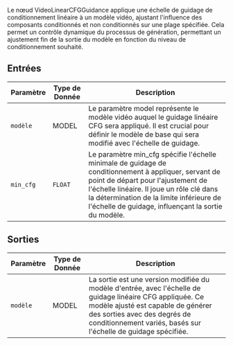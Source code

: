 
Le nœud VideoLinearCFGGuidance applique une échelle de guidage de conditionnement linéaire à un modèle vidéo, ajustant l'influence des composants conditionnés et non conditionnés sur une plage spécifiée. Cela permet un contrôle dynamique du processus de génération, permettant un ajustement fin de la sortie du modèle en fonction du niveau de conditionnement souhaité.

## Entrées

| Paramètre | Type de Donnée | Description |
|-----------|-------------|-------------|
| `modèle`   | MODEL     | Le paramètre model représente le modèle vidéo auquel le guidage linéaire CFG sera appliqué. Il est crucial pour définir le modèle de base qui sera modifié avec l'échelle de guidage. |
| `min_cfg` | `FLOAT`     | Le paramètre min_cfg spécifie l'échelle minimale de guidage de conditionnement à appliquer, servant de point de départ pour l'ajustement de l'échelle linéaire. Il joue un rôle clé dans la détermination de la limite inférieure de l'échelle de guidage, influençant la sortie du modèle. |

## Sorties

| Paramètre | Type de Donnée | Description |
|-----------|-------------|-------------|
| `modèle`   | MODEL     | La sortie est une version modifiée du modèle d'entrée, avec l'échelle de guidage linéaire CFG appliquée. Ce modèle ajusté est capable de générer des sorties avec des degrés de conditionnement variés, basés sur l'échelle de guidage spécifiée. |

